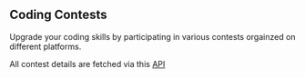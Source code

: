 ## Coding Contests

Upgrade your coding skills by participating in various contests orgainzed on different platforms.

All contest details are fetched via this [API](https://kontests.net/api/v1/all) 

